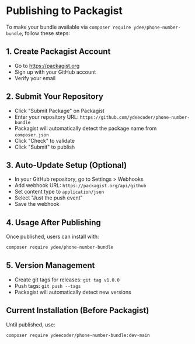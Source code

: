 # Publishing to Packagist

To make your bundle available via `composer require ydee/phone-number-bundle`, follow these steps:

## 1. Create Packagist Account
- Go to https://packagist.org
- Sign up with your GitHub account
- Verify your email

## 2. Submit Your Repository
- Click "Submit Package" on Packagist
- Enter your repository URL: `https://github.com/ydeecoder/phone-number-bundle`
- Packagist will automatically detect the package name from `composer.json`
- Click "Check" to validate
- Click "Submit" to publish

## 3. Auto-Update Setup (Optional)
- In your GitHub repository, go to Settings > Webhooks
- Add webhook URL: `https://packagist.org/api/github`
- Set content type to `application/json`
- Select "Just the push event"
- Save the webhook

## 4. Usage After Publishing
Once published, users can install with:
```bash
composer require ydee/phone-number-bundle
```

## 5. Version Management
- Create git tags for releases: `git tag v1.0.0`
- Push tags: `git push --tags`
- Packagist will automatically detect new versions

## Current Installation (Before Packagist)
Until published, use:
```bash
composer require ydeecoder/phone-number-bundle:dev-main
``` 